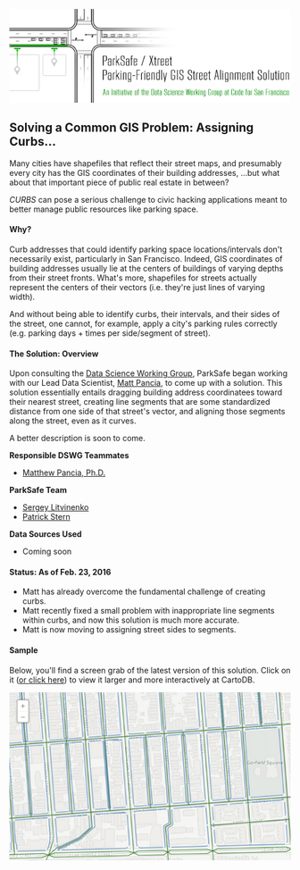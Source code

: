 ![](gis-parking-fix_header.png)
## Solving a Common GIS Problem: Assigning Curbs...

Many cities have shapefiles that reflect their street maps, and presumably every city has the GIS coordinates of their building addresses, ...but what about that important piece of public real estate in between?

*CURBS* can pose a serious challenge to civic hacking applications meant to better manage public resources like parking space. 

#### Why?

Curb addresses that could identify parking space locations/intervals don't necessarily exist, particularly in San Francisco. Indeed, GIS coordinates of building addresses usually lie at the centers of buildings of varying depths from their street fronts. What's more, shapefiles for streets actually represent the centers of their vectors (i.e. they're just lines of varying width).  

And without being able to identify curbs, their intervals, and their sides of the street, one cannot, for example, apply a city's parking rules correctly (e.g. parking days + times per side/segment of street).

#### The Solution: Overview

Upon consulting the [Data Science Working Group](http://bit.ly/1KJeSO2), ParkSafe began working with our Lead Data Scientist, [Matt Pancia](http://bit.ly/1PFuA8k), to come up with a solution. This solution essentially entails dragging building address coordinatees toward their nearest street, creating line segments that are some standardized distance from one side of that street's vector, and aligning those segments along the street, even as it curves.

A better description is soon to come.

**Responsible DSWG Teammates**
+ [Matthew Pancia, Ph.D.](http://bit.ly/1PFuA8k)

**ParkSafe Team**
+ [Sergey Litvinenko](http://bit.ly/1ouLIrN)
+ [Patrick Stern](http://bit.ly/1ouKZqA)

**Data Sources Used**
+ Coming soon

#### Status: As of Feb. 23, 2016
+ Matt has already overcome the fundamental challenge of creating curbs.
+ Matt recently fixed a small problem with inappropriate line segments within curbs, and now this solution is much more accurate.
+ Matt is now moving to assigning street sides to segments.

#### Sample
Below, you'll find a screen grab of the latest version of this solution. Click on it ([or click here](http://bit.ly/1KJeorb)) to view it larger and more interactively at CartoDB.

[![](cartodb_parking-sample.jpg)](http://bit.ly/1KJeorb)
